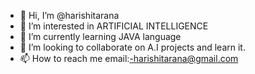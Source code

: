 - 👋 Hi, I’m @harishitarana
- 👀 I’m interested in ARTIFICIAL INTELLIGENCE
- 🌱 I’m currently learning JAVA language
- 💞️ I’m looking to collaborate on A.I projects and learn it.
- 📫 How to reach me email:-harishitarana@gmail.com

<!---
harishitarana/harishitarana is a ✨ special ✨ repository because its `README.md` (this file) appears on your GitHub profile.
You can click the Preview link to take a look at your changes.
--->
